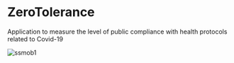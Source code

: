 # ZeroTolerance
Application to measure the level of public compliance with health protocols related to Covid-19

![ssmob1](https://user-images.githubusercontent.com/26372908/93704181-b2e75980-facc-11ea-8c4d-d9752de07ff0.PNG)

